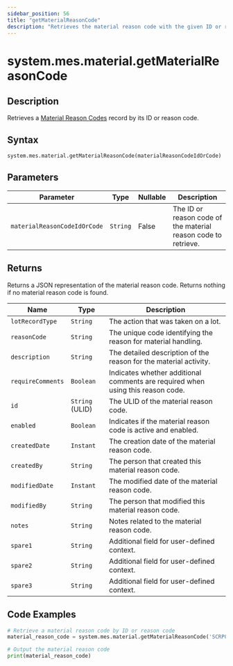 ```yaml
---
sidebar_position: 56
title: "getMaterialReasonCode"
description: "Retrieves the material reason code with the given ID or reason code."
---
```


# system.mes.material.getMaterialReasonCode

## Description

Retrieves a [Material Reason Codes](../../data-model/material-model/material-reason-code) record by its ID or reason code.

## Syntax

```python
system.mes.material.getMaterialReasonCode(materialReasonCodeIdOrCode)
```

## Parameters

| Parameter                    | Type     | Nullable | Description                                                    |
|------------------------------|----------|----------|----------------------------------------------------------------|
| `materialReasonCodeIdOrCode` | `String` | False    | The ID or reason code of the material reason code to retrieve. |

## Returns

Returns a JSON representation of the material reason code. Returns nothing if no material reason code is found.

| Name              | Type            | Description                                                                     |
|-------------------|-----------------|---------------------------------------------------------------------------------|
| `lotRecordType`   | `String`        | The action that was taken on a lot.                                             |
| `reasonCode`      | `String`        | The unique code identifying the reason for material handling.                   |
| `description`     | `String`        | The detailed description of the reason for the material activity.               |
| `requireComments` | `Boolean`       | Indicates whether additional comments are required when using this reason code. |
| `id`              | `String` (ULID) | The ULID of the material reason code.                                           |
| `enabled`         | `Boolean`       | Indicates if the material reason code is active and enabled.                    |
| `createdDate`     | `Instant`       | The creation date of the material reason code.                                  |
| `createdBy`       | `String`        | The person that created this material reason code.                              |
| `modifiedDate`    | `Instant`       | The modified date of the material reason code.                                  |
| `modifiedBy`      | `String`        | The person that modified this material reason code.                             |
| `notes`           | `String`        | Notes related to the material reason code.                                      |
| `spare1`          | `String`        | Additional field for user-defined context.                                      |
| `spare2`          | `String`        | Additional field for user-defined context.                                      |
| `spare3`          | `String`        | Additional field for user-defined context.                                      |

## Code Examples

```python
# Retrieve a material reason code by ID or reason code
material_reason_code = system.mes.material.getMaterialReasonCode('SCRP001')

# Output the material reason code
print(material_reason_code)
```
